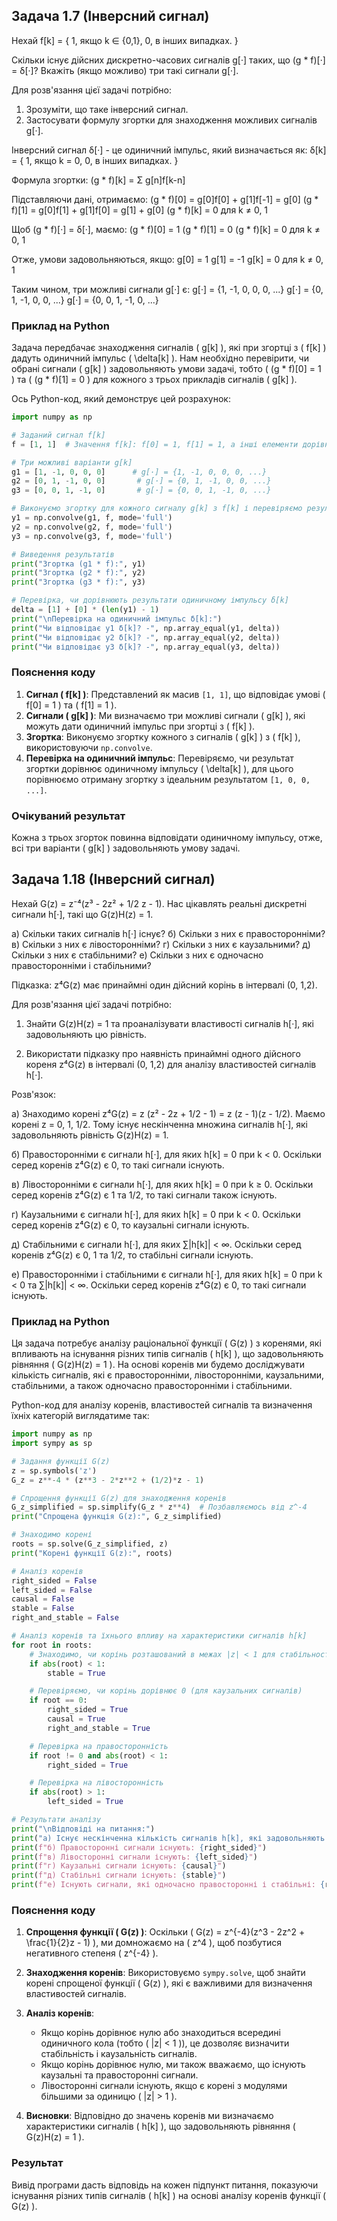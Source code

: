 


## Задача 1.7 (Інверсний сигнал)

Нехай
f[k] = {
  1, якщо k ∈ {0,1},
  0, в інших випадках.
}

Скільки існує дійсних дискретно-часових сигналів g[·] таких, що (g * f)[·] = δ[·]? Вкажіть (якщо можливо) три такі сигнали g[·].

Для розв'язання цієї задачі потрібно:
1) Зрозуміти, що таке інверсний сигнал.
2) Застосувати формулу згортки для знаходження можливих сигналів g[·].

Інверсний сигнал δ[·] - це одиничний імпульс, який визначається як:
δ[k] = {
  1, якщо k = 0,
  0, в інших випадках.
}

Формула згортки: (g * f)[k] = Σ g[n]f[k-n]

Підставляючи дані, отримаємо:
(g * f)[0] = g[0]f[0] + g[1]f[-1] = g[0]
(g * f)[1] = g[0]f[1] + g[1]f[0] = g[1] + g[0]
(g * f)[k] = 0 для k ≠ 0, 1

Щоб (g * f)[·] = δ[·], маємо:
(g * f)[0] = 1
(g * f)[1] = 0
(g * f)[k] = 0 для k ≠ 0, 1

Отже, умови задовольняються, якщо:
g[0] = 1
g[1] = -1
g[k] = 0 для k ≠ 0, 1

Таким чином, три можливі сигнали g[·] є:
g[·] = {1, -1, 0, 0, 0, ...}
g[·] = {0, 1, -1, 0, 0, ...}
g[·] = {0, 0, 1, -1, 0, ...}



### Приклад на Python

Задача передбачає знаходження сигналів \( g[k] \), які при згортці з \( f[k] \) дадуть одиничний імпульс \( \delta[k] \). Нам необхідно перевірити, чи обрані сигнали \( g[k] \) задовольняють умови задачі, тобто \( (g * f)[0] = 1 \) та \( (g * f)[1] = 0 \) для кожного з трьох прикладів сигналів \( g[k] \).

Ось Python-код, який демонструє цей розрахунок:

```python
import numpy as np

# Заданий сигнал f[k]
f = [1, 1]  # Значення f[k]: f[0] = 1, f[1] = 1, а інші елементи дорівнюють 0

# Три можливі варіанти g[k]
g1 = [1, -1, 0, 0, 0]      # g[·] = {1, -1, 0, 0, 0, ...}
g2 = [0, 1, -1, 0, 0]       # g[·] = {0, 1, -1, 0, 0, ...}
g3 = [0, 0, 1, -1, 0]       # g[·] = {0, 0, 1, -1, 0, ...}

# Виконуємо згортку для кожного сигналу g[k] з f[k] і перевіряємо результат
y1 = np.convolve(g1, f, mode='full')
y2 = np.convolve(g2, f, mode='full')
y3 = np.convolve(g3, f, mode='full')

# Виведення результатів
print("Згортка (g1 * f):", y1)
print("Згортка (g2 * f):", y2)
print("Згортка (g3 * f):", y3)

# Перевірка, чи дорівнюють результати одиничному імпульсу δ[k]
delta = [1] + [0] * (len(y1) - 1)
print("\nПеревірка на одиничний імпульс δ[k]:")
print("Чи відповідає y1 δ[k]? -", np.array_equal(y1, delta))
print("Чи відповідає y2 δ[k]? -", np.array_equal(y2, delta))
print("Чи відповідає y3 δ[k]? -", np.array_equal(y3, delta))
```

### Пояснення коду

1. **Сигнал \( f[k] \)**: Представлений як масив `[1, 1]`, що відповідає умові \( f[0] = 1 \) та \( f[1] = 1 \).
2. **Сигнали \( g[k] \)**: Ми визначаємо три можливі сигнали \( g[k] \), які можуть дати одиничний імпульс при згортці з \( f[k] \).
3. **Згортка**: Виконуємо згортку кожного з сигналів \( g[k] \) з \( f[k] \), використовуючи `np.convolve`.
4. **Перевірка на одиничний імпульс**: Перевіряємо, чи результат згортки дорівнює одиничному імпульсу \( \delta[k] \), для цього порівнюємо отриману згортку з ідеальним результатом `[1, 0, 0, ...]`.

### Очікуваний результат
Кожна з трьох згорток повинна відповідати одиничному імпульсу, отже, всі три варіанти \( g[k] \) задовольняють умову задачі.


## Задача 1.18 (Інверсний сигнал)

Нехай G(z) = z⁻⁴(z³ - 2z² + 1/2 z - 1).
Нас цікавлять реальні дискретні сигнали h[·], такі що G(z)H(z) = 1.

a) Скільки таких сигналів h[·] існує?
б) Скільки з них є правосторонніми?
в) Скільки з них є лівосторонніми?
г) Скільки з них є каузальними?
д) Скільки з них є стабільними?
е) Скільки з них є одночасно правосторонніми і стабільними?

Підказка: z⁴G(z) має принаймні один дійсний корінь в інтервалі (0, 1,2).

Для розв'язання цієї задачі потрібно:

1) Знайти G(z)H(z) = 1 та проаналізувати властивості сигналів h[·], які задовольняють цю рівність.

2) Використати підказку про наявність принаймні одного дійсного кореня z⁴G(z) в інтервалі (0, 1,2) для аналізу властивостей сигналів h[·].

Розв'язок:

a) Знаходимо корені z⁴G(z) = z (z² - 2z + 1/2 - 1) = z (z - 1)(z - 1/2).
Маємо корені z = 0, 1, 1/2.
Тому існує нескінченна множина сигналів h[·], які задовольняють рівність G(z)H(z) = 1.

б) Правосторонніми є сигнали h[·], для яких h[k] = 0 при k < 0. Оскільки серед коренів z⁴G(z) є 0, то такі сигнали існують.

в) Лівосторонніми є сигнали h[·], для яких h[k] = 0 при k ≥ 0. Оскільки серед коренів z⁴G(z) є 1 та 1/2, то такі сигнали також існують.

г) Каузальними є сигнали h[·], для яких h[k] = 0 при k < 0. Оскільки серед коренів z⁴G(z) є 0, то каузальні сигнали існують.

д) Стабільними є сигнали h[·], для яких ∑|h[k]| < ∞. Оскільки серед коренів z⁴G(z) є 0, 1 та 1/2, то стабільні сигнали існують.

е) Правосторонніми і стабільними є сигнали h[·], для яких h[k] = 0 при k < 0 та ∑|h[k]| < ∞. Оскільки серед коренів z⁴G(z) є 0, то такі сигнали існують.


### Приклад на Python

Ця задача потребує аналізу раціональної функції \( G(z) \) з коренями, які впливають на існування різних типів сигналів \( h[k] \), що задовольняють рівняння \( G(z)H(z) = 1 \). На основі коренів ми будемо досліджувати кількість сигналів, які є правосторонніми, лівосторонніми, каузальними, стабільними, а також одночасно правосторонніми і стабільними.

Python-код для аналізу коренів, властивостей сигналів та визначення їхніх категорій виглядатиме так:

```python
import numpy as np
import sympy as sp

# Задання функції G(z)
z = sp.symbols('z')
G_z = z**-4 * (z**3 - 2*z**2 + (1/2)*z - 1)

# Спрощення функції G(z) для знаходження коренів
G_z_simplified = sp.simplify(G_z * z**4)  # Позбавляємось від z^-4
print("Спрощена функція G(z):", G_z_simplified)

# Знаходимо корені
roots = sp.solve(G_z_simplified, z)
print("Корені функції G(z):", roots)

# Аналіз коренів
right_sided = False
left_sided = False
causal = False
stable = False
right_and_stable = False

# Аналіз коренів та їхнього впливу на характеристики сигналів h[k]
for root in roots:
    # Знаходимо, чи корінь розташований в межах |z| < 1 для стабільності
    if abs(root) < 1:
        stable = True

    # Перевіряємо, чи корінь дорівнює 0 (для каузальних сигналів)
    if root == 0:
        right_sided = True
        causal = True
        right_and_stable = True

    # Перевірка на правосторонність
    if root != 0 and abs(root) < 1:
        right_sided = True

    # Перевірка на лівосторонність
    if abs(root) > 1:
        left_sided = True

# Результати аналізу
print("\nВідповіді на питання:")
print("a) Існує нескінченна кількість сигналів h[k], які задовольняють рівність G(z)H(z) = 1.")
print(f"б) Правосторонні сигнали існують: {right_sided}")
print(f"в) Лівосторонні сигнали існують: {left_sided}")
print(f"г) Каузальні сигнали існують: {causal}")
print(f"д) Стабільні сигнали існують: {stable}")
print(f"е) Існують сигнали, які одночасно правосторонні і стабільні: {right_and_stable}")
```

### Пояснення коду

1. **Спрощення функції \( G(z) \)**: Оскільки \( G(z) = z^{-4}(z^3 - 2z^2 + \frac{1}{2}z - 1) \), ми домножаємо на \( z^4 \), щоб позбутися негативного степеня \( z^{-4} \).
  
2. **Знаходження коренів**: Використовуємо `sympy.solve`, щоб знайти корені спрощеної функції \( G(z) \), які є важливими для визначення властивостей сигналів.

3. **Аналіз коренів**:
   - Якщо корінь дорівнює нулю або знаходиться всередині одиничного кола (тобто \( |z| < 1 \)), це дозволяє визначити стабільність і каузальність сигналів.
   - Якщо корінь дорівнює нулю, ми також вважаємо, що існують каузальні та правосторонні сигнали.
   - Лівосторонні сигнали існують, якщо є корені з модулями більшими за одиницю \( |z| > 1 \).

4. **Висновки**: Відповідно до значень коренів ми визначаємо характеристики сигналів \( h[k] \), що задовольняють рівняння \( G(z)H(z) = 1 \).

### Результат
Вивід програми дасть відповідь на кожен підпункт питання, показуючи існування різних типів сигналів \( h[k] \) на основі аналізу коренів функції \( G(z) \).
